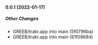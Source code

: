 #### 0.0.1 (2022-01-17)

##### Other Changes

* GREEB/trakr.app into main (5f0796ba)
* GREEB/trakr.app into main (81f0868d)

